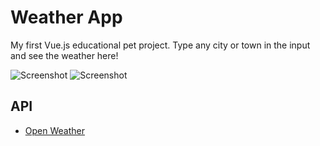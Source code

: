 # Weather App

My first Vue.js educational pet project.
Type any city or town in the input and see the weather here!

![Screenshot](img.png) ![Screenshot](img_1.png)
## API

- [Open Weather](https://openweathermap.org/)
